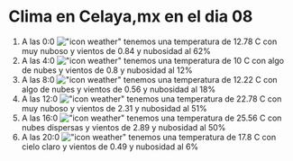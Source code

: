 # Clima en Celaya,mx en el dia 08

1. A las 0:0 !["icon weather"](http://openweathermap.org/img/w/04n.png) tenemos una temperatura de 12.78 C con muy nuboso y  vientos de 0.84 y nubosidad al 62%
1. A las 4:0 !["icon weather"](http://openweathermap.org/img/w/02n.png) tenemos una temperatura de 10 C con algo de nubes y  vientos de 0.8 y nubosidad al 12%
1. A las 8:0 !["icon weather"](http://openweathermap.org/img/w/02d.png) tenemos una temperatura de 12.22 C con algo de nubes y  vientos de 0.56 y nubosidad al 18%
1. A las 12:0 !["icon weather"](http://openweathermap.org/img/w/04d.png) tenemos una temperatura de 22.78 C con muy nuboso y  vientos de 2.31 y nubosidad al 51%
1. A las 16:0 !["icon weather"](http://openweathermap.org/img/w/03d.png) tenemos una temperatura de 25.56 C con nubes dispersas y  vientos de 2.89 y nubosidad al 50%
1. A las 20:0 !["icon weather"](http://openweathermap.org/img/w/01n.png) tenemos una temperatura de 17.8 C con cielo claro y  vientos de 0.49 y nubosidad al 6%

